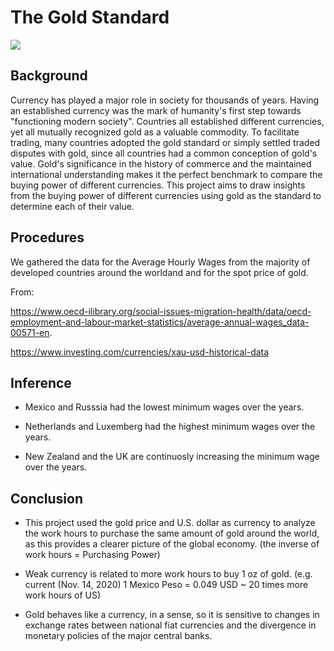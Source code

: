 # **The Gold Standard**

![](https://coinweek.com/wp-content/uploads/2011/09/gold_standard.jpg)

## **Background**

Currency has played a major role in society for thousands of years. Having an established currency was the mark of humanity's first step towards "functioning modern society". Countries all established different currencies, yet all mutually recognized gold as a valuable commodity. To facilitate trading, many countries adopted the gold standard or simply settled traded disputes with gold, since all countries had a common conception of gold's value. 
Gold's significance in the history of commerce and the maintained international understanding makes it the perfect benchmark to compare the buying power of different currencies. This project aims to draw insights from the buying power of different currencies using gold as the standard to determine each of their value. 


## **Procedures**
We gathered the data for the Average Hourly Wages from the majority of developed countries around the worldand and for the spot price of gold.

From:

 https://www.oecd-ilibrary.org/social-issues-migration-health/data/oecd-employment-and-labour-market-statistics/average-annual-wages_data-00571-en.

 https://www.investing.com/currencies/xau-usd-historical-data 

## **Inference**


+ Mexico and Russsia had the lowest minimum wages over the years.

+ Netherlands and Luxemberg had the highest minimum wages over the years.

+ New Zealand and the UK are continuosly increasing the minimum wage over the years.



## **Conclusion**

+ This project used the gold price and U.S. dollar as currency to analyze the work hours to purchase the same amount of gold around the world, as this provides a clearer picture of the global economy. (the inverse of work hours = Purchasing Power)

+ Weak currency is related to more work hours to buy  1 oz of gold. (e.g. current (Nov. 14, 2020) 1 Mexico Peso = 0.049 USD ~ 20 times more  work hours of US)

+ Gold behaves like a currency, in a sense, so it is sensitive to changes in exchange rates between national fiat currencies and the divergence in monetary policies of the major central banks. 































